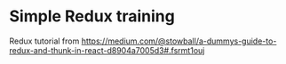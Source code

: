 # Simple Redux training

Redux tutorial from https://medium.com/@stowball/a-dummys-guide-to-redux-and-thunk-in-react-d8904a7005d3#.fsrmt1ouj